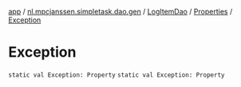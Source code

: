[app](../../../index.md) / [nl.mpcjanssen.simpletask.dao.gen](../../index.md) / [LogItemDao](../index.md) / [Properties](index.md) / [Exception](.)

# Exception

`static val Exception: Property`
`static val Exception: Property`